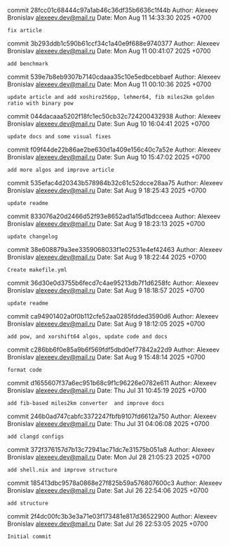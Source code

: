 commit 28fcc01c68444c97a1ab46c36df35b6636c1f44b
Author: Alexeev Bronislav <alexeev.dev@mail.ru>
Date:   Mon Aug 11 14:33:30 2025 +0700

    fix article

commit 3b293ddb1c590b61ccf34c1a40e9f688e9740377
Author: Alexeev Bronislav <alexeev.dev@mail.ru>
Date:   Mon Aug 11 00:41:07 2025 +0700

    add benchmark

commit 539e7b8eb9307b7140cdaaa35c10e5edbcebbaef
Author: Alexeev Bronislav <alexeev.dev@mail.ru>
Date:   Mon Aug 11 00:10:36 2025 +0700

    update article and add xoshiro256pp, lehmer64, fib miles2km golden ratio with binary pow

commit 044dacaaa5202f18fc1ec50cb32c724200432938
Author: Alexeev Bronislav <alexeev.dev@mail.ru>
Date:   Sun Aug 10 16:04:41 2025 +0700

    update docs and some visual fixes

commit f09f44de22b86ae2be630d1a409e156c40c7a52e
Author: Alexeev Bronislav <alexeev.dev@mail.ru>
Date:   Sun Aug 10 15:47:02 2025 +0700

    add more algos and improve article

commit 535efac4d20343b578984b32c61c52dcce28aa75
Author: Alexeev Bronislav <alexeev.dev@mail.ru>
Date:   Sat Aug 9 18:25:43 2025 +0700

    update readme

commit 833076a20d2466d52f93e8652ad1a15d1bdcceea
Author: Alexeev Bronislav <alexeev.dev@mail.ru>
Date:   Sat Aug 9 18:23:13 2025 +0700

    update changelog

commit 38e608879a3ee3359068033f1e02531e4ef42463
Author: Alexeev Bronislav <alexeev.dev@mail.ru>
Date:   Sat Aug 9 18:22:44 2025 +0700

    Create makefile.yml

commit 36d30e0d3755b6fecd7c4ae95213db7f1d6258fc
Author: Alexeev Bronislav <alexeev.dev@mail.ru>
Date:   Sat Aug 9 18:18:57 2025 +0700

    update readme

commit ca94901402a0f0b112cfe52aa0285fdded3590d6
Author: Alexeev Bronislav <alexeev.dev@mail.ru>
Date:   Sat Aug 9 18:12:05 2025 +0700

    add pow, and xorshift64 algos, update code and docs

commit c286bb6f0e85a9b6f569fdf5dbd0ef77842a22d9
Author: Alexeev Bronislav <alexeev.dev@mail.ru>
Date:   Sat Aug 9 15:48:14 2025 +0700

    format code

commit d1655607f37a6ec951b68c9f1c96226e0782e611
Author: Alexeev Bronislav <alexeev.dev@mail.ru>
Date:   Thu Jul 31 10:45:19 2025 +0700

    add fib-based miles2km converter  and improve docs

commit 246b0ad747cabfc3372247fbfb9107fd6612a750
Author: Alexeev Bronislav <alexeev.dev@mail.ru>
Date:   Thu Jul 31 04:06:08 2025 +0700

    add clangd configs

commit 372f376157d7b13c72941ac71dc7e31575b051a8
Author: Alexeev Bronislav <alexeev.dev@mail.ru>
Date:   Mon Jul 28 21:05:23 2025 +0700

    add shell.nix and improve structure

commit 185413dbc9578a0868e27f825b59a576807600c3
Author: Alexeev Bronislav <alexeev.dev@mail.ru>
Date:   Sat Jul 26 22:54:06 2025 +0700

    add structure

commit 2f4dc00fc3b3e3a71e03f173481e817d36522900
Author: Alexeev Bronislav <alexeev.dev@mail.ru>
Date:   Sat Jul 26 22:53:05 2025 +0700

    Initial commit
